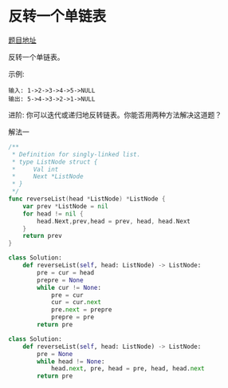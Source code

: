 
# 反转一个单链表

[题目地址](https://leetcode-cn.com/problems/reverse-linked-list/)

反转一个单链表。

示例:

```
输入: 1->2->3->4->5->NULL
输出: 5->4->3->2->1->NULL
```

进阶:
你可以迭代或递归地反转链表。你能否用两种方法解决这道题？


解法一

```go
/**
 * Definition for singly-linked list.
 * type ListNode struct {
 *     Val int
 *     Next *ListNode
 * }
 */
func reverseList(head *ListNode) *ListNode {
    var prev *ListNode = nil
    for head != nil {
        head.Next,prev,head = prev, head, head.Next
    }
    return prev
}
```

```python
class Solution:
    def reverseList(self, head: ListNode) -> ListNode:
        pre = cur = head
        prepre = None
        while cur != None:
            pre = cur
            cur = cur.next
            pre.next = prepre
            prepre = pre
        return pre
```

```python
class Solution:
    def reverseList(self, head: ListNode) -> ListNode:
        pre = None
        while head != None:
            head.next, pre, head = pre, head, head.next
        return pre
```